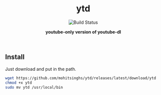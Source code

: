 <h1 align="center">ytd</h1>

<p align="center">
  <img src="https://github.com/mohitsinghs/ytd/workflows/ci/badge.svg" alt="Build Status"></a>
</p>

<p align="center">
  <b>youtube-only version of youtube-dl</b><br/>
</p>

<br />

## Install

Just download and put in the path.

```sh
wget https://github.com/mohitsinghs/ytd/releases/latest/download/ytd
chmod +x ytd
sudo mv ytd /usr/local/bin
```
